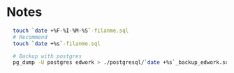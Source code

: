 # Notes

```bash
  touch `date +%F-%I-%M-%S`-filanme.sql
  # Recommend
  touch `date +%s`-filanme.sql
```

```bash
  # Backup with postgres
  pg_dump -U postgres edwork > ./postgresql/`date +%s`_backup_edwork.sql
```
